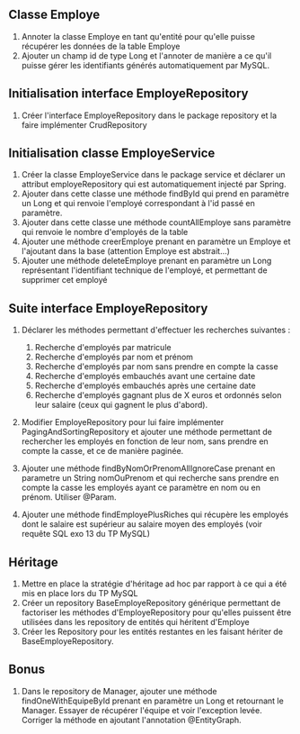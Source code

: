  ## Classe Employe
 1. Annoter la classe Employe en tant qu'entité pour qu'elle puisse récupérer les données de la table Employe
 2. Ajouter un champ id de type Long et l'annoter de manière a ce qu'il puisse gérer les identifiants générés automatiquement par MySQL.

 ## Initialisation interface EmployeRepository
 1. Créer l'interface EmployeRepository dans le package repository et la faire implémenter CrudRepository

## Initialisation classe EmployeService
 1. Créer la classe EmployeService dans le package service et déclarer un attribut employeRepository qui est automatiquement injecté par Spring.
 2. Ajouter dans cette classe une méthode findById qui prend en paramètre un Long et qui renvoie l'employé correspondant à l'id passé en paramètre.
 3. Ajouter dans cette classe une méthode countAllEmploye sans paramètre qui renvoie le nombre d'employés de la table
 4. Ajouter une méthode creerEmploye prenant en paramètre un Employe et l'ajoutant dans la base (attention Employe est abstrait...)
 5. Ajouter une méthode deleteEmploye prenant en paramètre un Long représentant l'identifiant technique de l'employé, et permettant de supprimer cet employé

## Suite interface EmployeRepository
 1. Déclarer les méthodes permettant d'effectuer les recherches suivantes :
  
	 1. Recherche d'employés par matricule
	 2. Recherche d'employés par nom et prénom
	 3. Recherche d'employés par nom sans prendre en compte la casse
	 4. Recherche d'employés embauchés avant une certaine date
	 5. Recherche d'employés embauchés après une certaine date
	 6. Recherche d'employés gagnant plus de X euros et ordonnés selon leur salaire (ceux qui gagnent le plus d'abord). 
 2. Modifier EmployeRepository pour lui faire implémenter PagingAndSortingRepository et ajouter une méthode permettant de rechercher les employés en fonction de leur nom, sans prendre en compte la casse, et ce de manière paginée.
 3. Ajouter une méthode findByNomOrPrenomAllIgnoreCase prenant en parametre un String nomOuPrenom et qui recherche sans prendre en compte la casse les employés ayant ce paramètre en nom ou en prénom. Utiliser @Param.
 4. Ajouter une méthode findEmployePlusRiches qui récupère les employés dont le salaire est supérieur au salaire moyen des employés (voir requête SQL exo 13 du TP MySQL)

## Héritage
 1. Mettre en place la stratégie d'héritage ad hoc par rapport à ce qui a été mis en place lors du TP MySQL
 2. Créer un repository BaseEmployeRepository générique permettant de factoriser les méthodes d'EmployeRepository pour qu'elles puissent être utilisées dans les repository de entités qui héritent d'Employe
 3. Créer les Repository pour les entités restantes en les faisant hériter de BaseEmployeRepository.
 
## Bonus
 1. Dans le repository de Manager, ajouter une méthode findOneWithEquipeById prenant en paramètre un Long et retournant le Manager. Essayer de récupérer l'équipe et voir l'exception levée. Corriger la méthode en ajoutant l'annotation @EntityGraph.